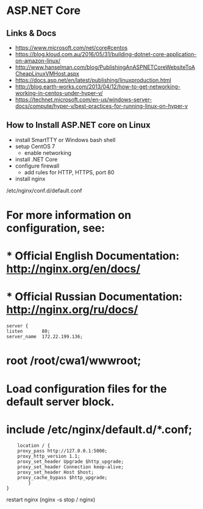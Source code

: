 # ASP.NET Core

## Links & Docs

* https://www.microsoft.com/net/core#centos
* https://blog.kloud.com.au/2016/05/31/building-dotnet-core-application-on-amazon-linux/
* http://www.hanselman.com/blog/PublishingAnASPNETCoreWebsiteToACheapLinuxVMHost.aspx
* https://docs.asp.net/en/latest/publishing/linuxproduction.html
* http://blog.earth-works.com/2013/04/12/how-to-get-networking-working-in-centos-under-hyper-v/
* https://technet.microsoft.com/en-us/windows-server-docs/compute/hyper-v/best-practices-for-running-linux-on-hyper-v

## How to Install ASP.NET core on Linux

* install SmartTTY or Windows bash shell
* setup CentOS 7
  * enable networking
* install .NET Core
* configure firewall
  * add rules for HTTP, HTTPS, port 80
* install nginx

/etc/nginx/conf.d/default.conf
# For more information on configuration, see:
#   * Official English Documentation: http://nginx.org/en/docs/
#   * Official Russian Documentation: http://nginx.org/ru/docs/

    server {
    listen       80;
    server_name  172.22.199.136;
#    root         /root/cwa1/wwwroot;

# Load configuration files for the default server block.
#    include /etc/nginx/default.d/*.conf;

        location / {
        proxy_pass http://127.0.0.1:5000;
        proxy_http_version 1.1;
        proxy_set_header Upgrade $http_upgrade;
        proxy_set_header Connection keep-alive;
        proxy_set_header Host $host;
        proxy_cache_bypass $http_upgrade;
            }
    }

restart nginx (nginx -s stop / nginx)
